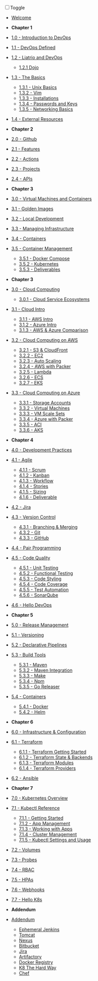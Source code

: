 <!-- docs/_sidebar.md -->

<div id="dark_mode"
  ><i class="fas fa-sun"></i
  ><input type="checkbox" id="dark_mode_switch" name="mode"
  ><label for="dark_mode_switch">Toggle</label
  ><i class="fas fa-moon"></i></div>

- [Welcome](/)

- **Chapter 1**

- [1.0 - Introduction to DevOps](1-introduction/1.0-overview.md)
- [1.1 - DevOps Defined](1-introduction/1.1-devops-defined.md)
- [1.2 - Liatrio and DevOps](1-introduction/1.2-liatrio-and-devops.md)
  - [1.2.1 Dojo](1-introduction/1.2.1-dojo.md)
- [1.3 - The Basics](1-introduction/1.3-basics.md)
  - [1.3.1 - Unix Basics](1-introduction/1.3.1-unix.md)
  - [1.3.2 - Vim](1-introduction/1.3.2-vim.md)
  - [1.3.3 - Installations](1-introduction/1.3.3-installations.md)
  - [1.3.4 - Passwords and Keys](1-introduction/1.3.4-passwords-and-keys.md)
  - [1.3.5 - Networking Basics](1-introduction/1.3.5-networking.md)
- [1.4 - External Resources](1-introduction/1.4-external-resources.md)

- **Chapter 2**

- [2.0 - Github](2-Github/2.0-overview.md)
- [2.1 - Features](2-Github/2.1-features.md)
- [2.2 - Actions](2-Github/2.2-Actions.md)
- [2.3 - Projects](2-Github/2.3-Projects.md)
- [2.4 - APIs](2-Github/2.4-APIs.md)

- **Chapter 3**

- [3.0 - Virtual Machines and Containers](3-virtual-machines-containers/3.0-overview.md)
- [3.1 - Golden Images](3-virtual-machines-containers/3.1-golden-images.md)
- [3.2 - Local Development](3-virtual-machines-containers/3.2-local-development.md)
- [3.3 - Managing Infrastructure](3-virtual-machines-containers/3.3-managing-infrastructure.md)
- [3.4 - Containers](3-virtual-machines-containers/3.4-containers.md)
- [3.5 - Container Management](3-virtual-machines-containers/3.5-container-management.md)
  - [3.5.1 - Docker Compose](3-virtual-machines-containers/3.5.1-docker-compose.md)
  - [3.5.2 - Kubernetes](3-virtual-machines-containers/3.5.2-kubernetes.md)
  - [3.5.3 - Deliverables](3-virtual-machines-containers/3.5.3-deliverables.md)

- **Chapter 3**

- [3.0 - Cloud Computing](3-cloud-computing/3.0-overview.md)
  - [3.0.1 - Cloud Service Ecosystems](3-cloud-computing/3.0.1-Cloud-Ecosystems.md)
- [3.1 - Cloud Intro](3-cloud-computing/3.1-cloud.md)
  - [3.1.1 - AWS Intro](3-cloud-computing/3.1.1-aws.md)
  - [3.1.2 - Azure Intro](3-cloud-computing/3.1.2-azure.md)
  - [3.1.3 - AWS & Azure Comparison](3-cloud-computing/3.1.3-azure-vs-aws.md)
- [3.2 - Cloud Computing on AWS](3-cloud-computing/3.2-overview.md)
  - [3.2.1 - S3 & CloudFront](3-cloud-computing/3.2.1-s3-cloudfront.md)
  - [3.2.2 - EC2](3-cloud-computing/3.2.2-ec2.md)
  - [3.2.3 - Auto Scaling](3-cloud-computing/3.2.3-auto-scaling.md)
  - [3.2.4 - AWS with Packer](3-cloud-computing/3.2.4-aws-packer.md)
  - [3.2.5 - Lambda](3-cloud-computing/3.2.5-lambda.md)
  - [3.2.6 - ECS](3-cloud-computing/3.2.6-ecs.md)
  - [3.2.7 - EKS](3-cloud-computing/3.2.7-eks.md)
- [3.3 - Cloud Computing on Azure](3-cloud-computing/3.3-overview.md)
  - [3.3.1 - Storage Accounts](3-cloud-computing/3.3.1-storage-accounts.md)
  - [3.3.2 - Virtual Machines](3-cloud-computing/3.3.2-virtual-machines.md)
  - [3.3.3 - VM Scale Sets](3-cloud-computing/3.3.3-vmss.md)
  - [3.3.4 - Azure with Packer](3-cloud-computing/3.3.4-az-packer.md)
  - [3.3.5 - ACI](3-cloud-computing/3.3.5-aci.md)
  - [3.3.6 - AKS](3-cloud-computing/3.3.6-aks.md)

- **Chapter 4**

- [4.0 - Development Practices](4-software-development-practices/4.0-overview.md)
- [4.1 - Agile](4-software-development-practices/4.1-overview.md)
  - [4.1.1 - Scrum](4-software-development-practices/4.1.1-scrum.md)
  - [4.1.2 - Kanban](4-software-development-practices/4.1.2-kanban.md)
  - [4.1.3 - Workflow](4-software-development-practices/4.1.3-workflow.md)
  - [4.1.4 - Stories](4-software-development-practices/4.1.4-stories.md)
  - [4.1.5 - Sizing](4-software-development-practices/4.1.5-sizing.md)
  - [4.1.6 - Deliverable](4-software-development-practices/4.1.6-deliverable.md)
- [4.2 - Jira](4-software-development-practices/4.2-jira.md)
- [4.3 - Version Control](4-software-development-practices/4.3-version-control.md)
  - [4.3.1 - Branching & Merging](4-software-development-practices/4.3.1-branching-merging.md)
  - [4.3.2 - Git](4-software-development-practices/4.3.2-git.md)
  - [4.3.3 - GitHub](4-software-development-practices/4.3.3-github.md)
- [4.4 - Pair Programming](4-software-development-practices/4.4-pairprogramming.md)
- [4.5 - Code Quality](4-software-development-practices/4.5-code-quality.md)
  - [4.5.1 - Unit Testing](4-software-development-practices/4.5.1-unit-testing.md)
  - [4.5.2 - Functional Testing](4-software-development-practices/4.5.2-functional-testing.md)
  - [4.5.3 - Code Styling](4-software-development-practices/4.5.3-code-styling.md)
  - [4.5.4 - Code Coverage](4-software-development-practices/4.5.4-code-coverage.md)
  - [4.5.5 - Test Automation](4-software-development-practices/4.5.5-test-automation.md)
  - [4.5.6 - SonarQube](4-software-development-practices/4.5.6-sonarqube.md)
- [4.6 - Hello DevOps](4-software-development-practices/4.6-hello-devops.md)

- **Chapter 5**

- [5.0 - Release Management](5-release-management/5.0-overview.md)
- [5.1 - Versioning](5-release-management/5.1-versioning.md)
- [5.2 - Declarative Pipelines](5-release-management/5.2-declarative-pipelines.md)
- [5.3 - Build Tools](5-release-management/5.3-build-tools.md)
  - [5.3.1 - Maven](5-release-management/5.3.1-maven.md)
  - [5.3.2 - Maven Integration](5-release-management/5.3.2-maven-integration.md)
  - [5.3.3 - Make](5-release-management/5.3.3-make.md)
  - [5.3.4 - Npm](5-release-management/5.3.4-npm.md)
  - [5.3.5 - Go Releaser](5-release-management/5.3.5-go-releaser.md)
- [5.4 - Containers](5-release-management/5.4-containers.md)
  - [5.4.1 - Docker](5-release-management/5.4.1-docker.md)
  - [5.4.2 - Helm](5-release-management/5.4.2-helm.md)

- **Chapter 6**

- [6.0 - Infrastructure & Configuration](6-infrastructure-configuration-management/6.0-overview.md)
- [6.1 - Terraform](6-infrastructure-configuration-management/6.1-terraform)
  - [6.1.1 - Terraform Getting Started](6-infrastructure-configuration-management/6.1.1-terraform-getting-started.md)
  - [6.1.2 - Terraform State & Backends](6-infrastructure-configuration-management/6.1.2-terraform-backends.md)
  - [6.1.3 - Terraform Modules](6-infrastructure-configuration-management/6.1.3-terraform-modules.md)
  - [6.1.4 - Terraform Providers](6-infrastructure-configuration-management/6.1.4-terraform-providers.md)
- [6.2 - Ansible](6-infrastructure-configuration-management/6.2-ansible.md)

- **Chapter 7**

- [7.0 - Kubernetes Overview](7-kubernetes-container-orchestration/7.0-overview.md)
- [7.1 - Kubectl Reference](7-kubernetes-container-orchestration/7.1-kubectl-ref.md)
  - [7.1.1 - Getting Started](7-kubernetes-container-orchestration/7.1.1-getting-started.md)
  - [7.1.2 - App Management](7-kubernetes-container-orchestration/7.1.2-app-management.md)
  - [7.1.3 - Working with Apps](7-kubernetes-container-orchestration/7.1.3-working-with-apps.md)
  - [7.1.4 - Cluster Management](7-kubernetes-container-orchestration/7.1.4-cluster-management.md)
  - [7.1.5 - Kubectl Settings and Usage](7-kubernetes-container-orchestration/7.1.5-kubectl-settings-and-usage.md)
- [7.2 - Volumes](7-kubernetes-container-orchestration/7.2-volumes.md)
- [7.3 - Probes](7-kubernetes-container-orchestration/7.3-probes.md)
- [7.4 - RBAC](7-kubernetes-container-orchestration/7.4-rbac.md)
- [7.5 - HPAs](7-kubernetes-container-orchestration/7.5-hpas.md)
- [7.6 - Webhooks](7-kubernetes-container-orchestration/7.6-webhooks.md)
- [7.7 - Hello K8s](7-kubernetes-container-orchestration/7.7-hello-k8s.md)

- **Addendum**

- [Addendum](8-addendum/addendum-overview.md)
  - [Ephemeral Jenkins](8-addendum/ephemeral-jenkins.md)
  - [Tomcat](8-addendum/tomcat.md)
  - [Nexus](8-addendum/nexus.md)
  - [Bitbucket](8-addendum/bitbucket.md)
  - [Jira](8-addendum/jira.md)
  - [Artifactory](8-addendum/artifactory.md)
  - [Docker Registry](8-addendum/docker-registry.md)
  - [K8 The Hard Way](8-addendum/k8s-the-hard-way.md)
  - [Chef](8-addendum/chef.md)
